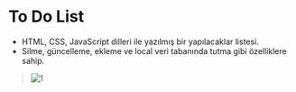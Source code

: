 # To Do List
- HTML, CSS, JavaScript dilleri ile yazılmış bir yapılacaklar listesi.
- Silme, güncelleme, ekleme ve local veri tabanında tutma gibi özelliklere sahip.

> ![1](https://user-images.githubusercontent.com/57770036/188719143-098fa9ed-68c8-446b-ac95-8a380f4c38c4.png)
